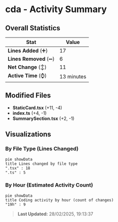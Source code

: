 # cda - Activity Summary 

## Overall Statistics

| Stat                   | Value                                                             |
| ---------------------- | ----------------------------------------------------------------- |
| **Lines Added** (➕)   | 17                                          |
| **Lines Removed** (➖) | 6                                        |
| **Net Change** (↕)    | 11                |
| **Active Time** (⌚)   | 13 minutes |


## Modified Files
- **StaticCard.tsx** (+11, -4)
- **index.ts** (+4, -1)
- **SummarySection.tsx** (+2, -1)

## Visualizations

### By File Type (Lines Changed)

```mermaid
pie showData
title Lines changed by file type
".tsx" : 18
".ts" : 5
```

### By Hour (Estimated Activity Count)

```mermaid
pie showData
title Coding activity by hour (count of changes)
"19h" : 9
```


> **Last Updated:** 28/02/2025, 19:13:37